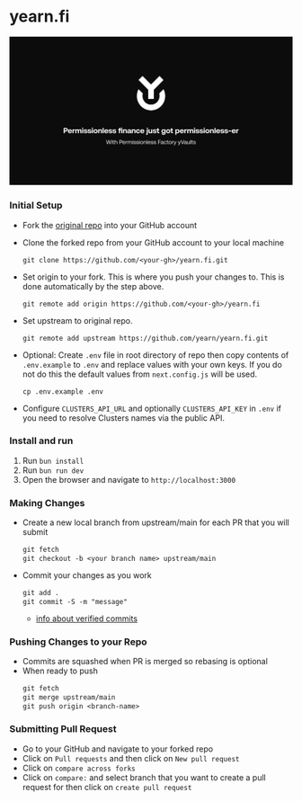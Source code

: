 # yearn.fi

![](./public/og.png)

### Initial Setup

-   Fork the [original repo](https://github.com/yearn/yearn.fi) into your GitHub account
-   Clone the forked repo from your GitHub account to your local machine

    ```
    git clone https://github.com/<your-gh>/yearn.fi.git
    ```

-   Set origin to your fork. This is where you push your changes to. This is done automatically by the step above.

    ```
    git remote add origin https://github.com/<your-gh>/yearn.fi
    ```

-   Set upstream to original repo.

    ```
    git remote add upstream https://github.com/yearn/yearn.fi.git
    ```

-   Optional: Create `.env` file in root directory of repo then copy contents of `.env.example` to `.env` and replace values with your own keys. If you do not do this the default values from `next.config.js` will be used.

    ```
    cp .env.example .env
    ```

-   Configure `CLUSTERS_API_URL` and optionally `CLUSTERS_API_KEY` in `.env` if you need to resolve Clusters names via the public API.

### Install and run

1. Run `bun install`
2. Run `bun run dev`
3. Open the browser and navigate to `http://localhost:3000`


### Making Changes

-   Create a new local branch from upstream/main for each PR that you will submit
    ```
    git fetch
    git checkout -b <your branch name> upstream/main
    ```
-   Commit your changes as you work
    ```
    git add .
    git commit -S -m "message"
    ```
    -   [info about verified commits](https://docs.github.com/en/github/authenticating-to-github/managing-commit-signature-verification)

### Pushing Changes to your Repo

-   Commits are squashed when PR is merged so rebasing is optional
-   When ready to push
    ```
    git fetch
    git merge upstream/main
    git push origin <branch-name>
    ```

### Submitting Pull Request

-   Go to your GitHub and navigate to your forked repo
-   Click on `Pull requests` and then click on `New pull request`
-   Click on `compare across forks`
-   Click on `compare:` and select branch that you want to create a pull request for then click on `create pull request`
